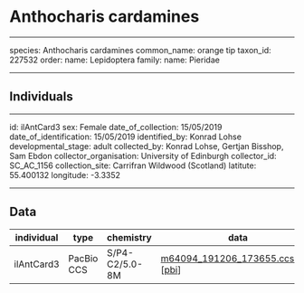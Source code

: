 # Anthocharis cardamines

---
species: Anthocharis cardamines
common_name: orange tip
taxon_id: 227532
order:
  name: Lepidoptera
family:
  name: Pieridae

---

## Individuals

---
id: ilAntCard3
sex: Female
date_of_collection: 15/05/2019
date_of_identification: 15/05/2019
identified_by: Konrad Lohse
developmental_stage: adult
collected_by: Konrad Lohse, Gertjan Bisshop, Sam Ebdon
collector_organisation: University of Edinburgh
collector_id: SC_AC_1156
collection_site: Carrifran Wildwood (Scotland)
latitute: 55.400132
longitude: -3.3352

---

## Data

| individual | type       | chemistry      | data |
| ---------- | ---------- | -------------- | ---- |
| ilAntCard3 | PacBio CCS | S/P4-C2/5.0-8M | [m64094_191206_173655.ccs.bam](https://darwin.cog.sanger.ac.uk/insects/Anthocharis_cardamines/ilAntCard3/genomic_data/pacbio/m64094_191206_173655.ccs.bam) [[pbi](https://darwin.cog.sanger.ac.uk/insects/Anthocharis_cardamines/ilAntCard3/genomic_data/pacbio/m64094_191206_173655.ccs.bam.pbi)]|

